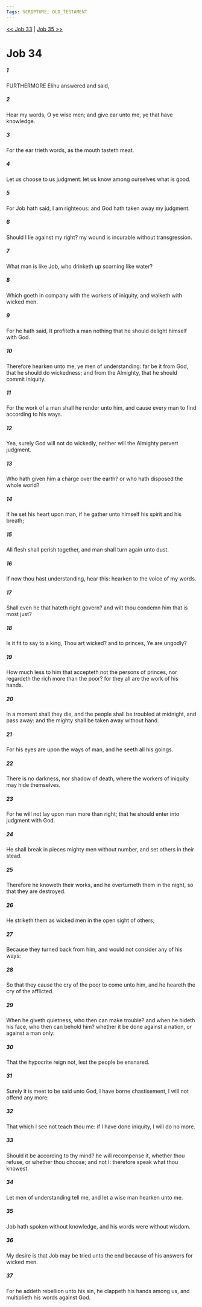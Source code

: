 ```yaml
---
Tags: SCRIPTURE, OLD_TESTAMENT
---
```


[<< Job 33](OLD_TESTAMENT/18_Job/Job_33.md) | [Job 35 >>](OLD_TESTAMENT/18_Job/Job_35.md)

# Job 34

##### 1
 FURTHERMORE Elihu answered and said,
##### 2
 Hear my words, O ye wise men; and give ear unto me, ye that have knowledge.
##### 3
 For the ear trieth words, as the mouth tasteth meat.
##### 4
 Let us choose to us judgment: let us know among ourselves what is good.
##### 5
 For Job hath said, I am righteous: and God hath taken away my judgment.
##### 6
 Should I lie against my right?  my wound is incurable without transgression.
##### 7
 What man is like Job, who drinketh up scorning like water?
##### 8
 Which goeth in company with the workers of iniquity, and walketh with wicked men.
##### 9
 For he hath said, It profiteth a man nothing that he should delight himself with God.
##### 10
 Therefore hearken unto me, ye men of understanding: far be it from God, that he should do wickedness; and from the Almighty, that he should commit iniquity.
##### 11
 For the work of a man shall he render unto him, and cause every man to find according to his ways.
##### 12
 Yea, surely God will not do wickedly, neither will the Almighty pervert judgment.
##### 13
 Who hath given him a charge over the earth?  or who hath disposed the whole world?
##### 14
 If he set his heart upon man, if he gather unto himself his spirit and his breath;
##### 15
 All flesh shall perish together, and man shall turn again unto dust.
##### 16
 If now thou hast understanding, hear this: hearken to the voice of my words.
##### 17
 Shall even he that hateth right govern?  and wilt thou condemn him that is most just?
##### 18
 Is it fit to say to a king, Thou art wicked?  and to princes, Ye are ungodly?
##### 19
 How much less to him that accepteth not the persons of princes, nor regardeth the rich more than the poor?  for they all are the work of his hands.
##### 20
 In a moment shall they die, and the people shall be troubled at midnight, and pass away: and the mighty shall be taken away without hand.
##### 21
 For his eyes are upon the ways of man, and he seeth all his goings.
##### 22
 There is no darkness, nor shadow of death, where the workers of iniquity may hide themselves.
##### 23
 For he will not lay upon man more than right; that he should enter into judgment with God.
##### 24
 He shall break in pieces mighty men without number, and set others in their stead.
##### 25
 Therefore he knoweth their works, and he overturneth them in the night, so that they are destroyed.
##### 26
 He striketh them as wicked men in the open sight of others;
##### 27
 Because they turned back from him, and would not consider any of his ways:
##### 28
 So that they cause the cry of the poor to come unto him, and he heareth the cry of the afflicted.
##### 29
 When he giveth quietness, who then can make trouble?  and when he hideth his face, who then can behold him?  whether it be done against a nation, or against a man only:
##### 30
 That the hypocrite reign not, lest the people be ensnared.
##### 31
 Surely it is meet to be said unto God, I have borne chastisement, I will not offend any more:
##### 32
 That which I see not teach thou me: if I have done iniquity, I will do no more.
##### 33
 Should it be according to thy mind?  he will recompense it, whether thou refuse, or whether thou choose; and not I: therefore speak what thou knowest.
##### 34
 Let men of understanding tell me, and let a wise man hearken unto me.
##### 35
 Job hath spoken without knowledge, and his words were without wisdom.
##### 36
 My desire is that Job may be tried unto the end because of his answers for wicked men.
##### 37
 For he addeth rebellion unto his sin, he clappeth his hands among us, and multiplieth his words against God.
